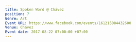 ```yaml
---
title: Spoken Word @ Chávez
position: 7
Genre: Art
Event URL: https://www.facebook.com/events/161215084432600
Venue: Chávez
Event date: 2017-08-22 07:00:00 +07:00
---
```


